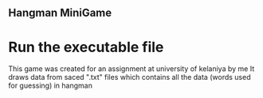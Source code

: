 ## Hangman MiniGame
# Run the executable file 
This game was created for an assignment at university of kelaniya by me 
It draws data from saced ".txt" files which contains all the data (words used for guessing) in hangman
